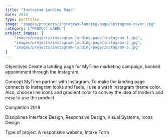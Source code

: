 ```yaml
---
title: "Instagram Landing Page"
date: 2018
type: portfolio
image: "images/projects/instagram-landing-page/instagram-cover.jpg"
category: ["PRODUCT LABEL"]
project_images: [
	"images/projects/instagram-landing-page/instagram-1.jpg",
	"images/projects/instagram-landing-page/instagram-2.jpg",
	"images/projects/instagram-landing-page/instagram-3.jpg"
]
---
```


Objectives
Create a landing page for MyTime marketing campaign, booked appointment through the Instagram. 

Concept
MyTime partner with Instagram. To make the landing page connects to Instagram looks and feels, I use a wash Instagram theme color. Also, choose line icons and gradient color to convey the idea of modern and easy to use the product.

Completion
2018

Disciplines
Interface Design, Responsive Design, Visual Systems, Icons Design

Type of project
A responsive website, Intake Form
